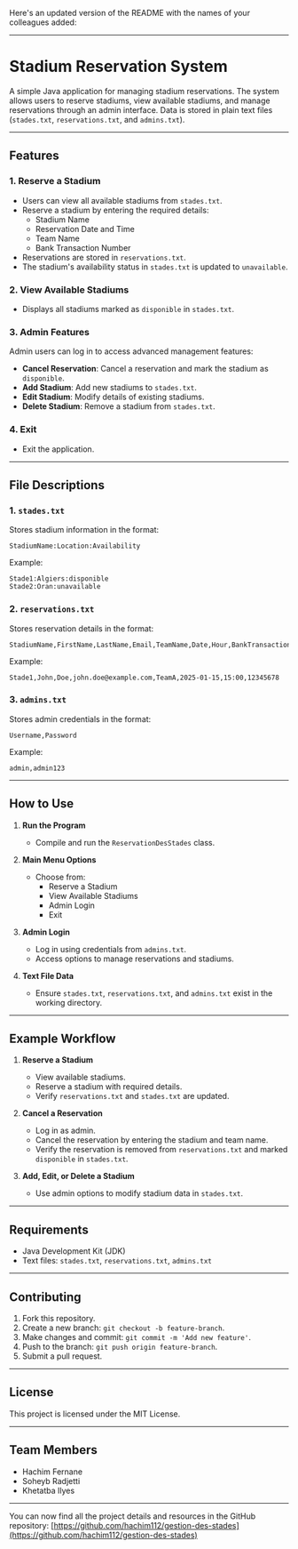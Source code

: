 Here's an updated version of the README with the names of your colleagues added:

---

# Stadium Reservation System

A simple Java application for managing stadium reservations. The system allows users to reserve stadiums, view available stadiums, and manage reservations through an admin interface. Data is stored in plain text files (`stades.txt`, `reservations.txt`, and `admins.txt`).

---

## Features

### 1. **Reserve a Stadium**
- Users can view all available stadiums from `stades.txt`.
- Reserve a stadium by entering the required details:
  - Stadium Name
  - Reservation Date and Time
  - Team Name
  - Bank Transaction Number
- Reservations are stored in `reservations.txt`.
- The stadium's availability status in `stades.txt` is updated to `unavailable`.

### 2. **View Available Stadiums**
- Displays all stadiums marked as `disponible` in `stades.txt`.

### 3. **Admin Features**
Admin users can log in to access advanced management features:
- **Cancel Reservation**: Cancel a reservation and mark the stadium as `disponible`.
- **Add Stadium**: Add new stadiums to `stades.txt`.
- **Edit Stadium**: Modify details of existing stadiums.
- **Delete Stadium**: Remove a stadium from `stades.txt`.

### 4. **Exit**
- Exit the application.

---

## File Descriptions

### 1. `stades.txt`
Stores stadium information in the format:
```
StadiumName:Location:Availability
```
Example:
```
Stade1:Algiers:disponible
Stade2:Oran:unavailable
```

### 2. `reservations.txt`
Stores reservation details in the format:
```
StadiumName,FirstName,LastName,Email,TeamName,Date,Hour,BankTransactionNumber
```
Example:
```
Stade1,John,Doe,john.doe@example.com,TeamA,2025-01-15,15:00,12345678
```

### 3. `admins.txt`
Stores admin credentials in the format:
```
Username,Password
```
Example:
```
admin,admin123
```

---

## How to Use

1. **Run the Program**
   - Compile and run the `ReservationDesStades` class.

2. **Main Menu Options**
   - Choose from:
     - Reserve a Stadium
     - View Available Stadiums
     - Admin Login
     - Exit

3. **Admin Login**
   - Log in using credentials from `admins.txt`.
   - Access options to manage reservations and stadiums.

4. **Text File Data**
   - Ensure `stades.txt`, `reservations.txt`, and `admins.txt` exist in the working directory.

---

## Example Workflow

1. **Reserve a Stadium**
   - View available stadiums.
   - Reserve a stadium with required details.
   - Verify `reservations.txt` and `stades.txt` are updated.

2. **Cancel a Reservation**
   - Log in as admin.
   - Cancel the reservation by entering the stadium and team name.
   - Verify the reservation is removed from `reservations.txt` and marked `disponible` in `stades.txt`.

3. **Add, Edit, or Delete a Stadium**
   - Use admin options to modify stadium data in `stades.txt`.

---

## Requirements

- Java Development Kit (JDK)
- Text files: `stades.txt`, `reservations.txt`, `admins.txt`

---

## Contributing

1. Fork this repository.
2. Create a new branch: `git checkout -b feature-branch`.
3. Make changes and commit: `git commit -m 'Add new feature'`.
4. Push to the branch: `git push origin feature-branch`.
5. Submit a pull request.

---

## License

This project is licensed under the MIT License.

---

## Team Members
- Hachim Fernane
- Soheyb Radjetti
- Khetatba Ilyes

---

You can now find all the project details and resources in the GitHub repository: [https://github.com/hachim112/gestion-des-stades](https://github.com/hachim112/gestion-des-stades)
